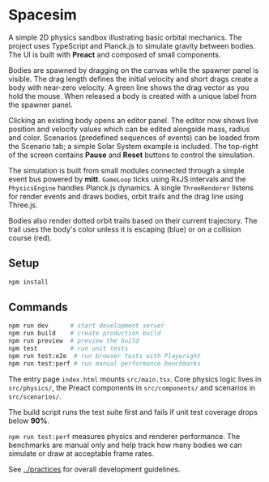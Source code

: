 # Spacesim

A simple 2D physics sandbox illustrating basic orbital mechanics. The project uses TypeScript and Planck.js to simulate gravity between bodies. The UI is built with **Preact** and composed of small components.

Bodies are spawned by dragging on the canvas while the spawner panel is visible. The drag length defines the initial velocity and short drags create a body with near-zero velocity. A green line shows the drag vector as you hold the mouse. When released a body is created with a unique label from the spawner panel.

Clicking an existing body opens an editor panel. The editor now shows live position and velocity values which can be edited alongside mass, radius and color. Scenarios (predefined sequences of events) can be loaded from the Scenario tab; a simple Solar System example is included. The top-right of the screen contains **Pause** and **Reset** buttons to control the simulation.

The simulation is built from small modules connected through a simple event bus powered by **mitt**. `GameLoop` ticks using RxJS intervals and the `PhysicsEngine` handles Planck.js dynamics. A single `ThreeRenderer` listens for render events and draws bodies, orbit trails and the drag line using Three.js.

Bodies also render dotted orbit trails based on their current trajectory. The trail uses the body's color unless it is escaping (blue) or on a collision course (red).

## Setup
```bash
npm install
```

## Commands
```bash
npm run dev      # start development server
npm run build    # create production build
npm run preview  # preview the build
npm test         # run unit tests
npm run test:e2e  # run browser tests with Playwright
npm run test:perf # run manual performance benchmarks
```

The entry page `index.html` mounts `src/main.tsx`. Core physics logic lives in `src/physics/`, the Preact components in `src/components/` and scenarios in `src/scenarios/`.

The build script runs the test suite first and fails if unit test coverage drops below **90%**.

`npm run test:perf` measures physics and renderer performance. The benchmarks are manual only and help track how many bodies we can simulate or draw at acceptable frame rates.

See [../practices](../practices) for overall development guidelines.
